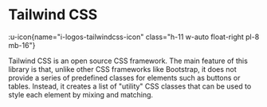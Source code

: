 # Tailwind CSS

:u-icon{name="i-logos-tailwindcss-icon" class="h-11 w-auto float-right pl-8 mb-16"}

Tailwind CSS is an open source CSS framework. The main feature of this library is that, unlike other CSS frameworks like Bootstrap, it does not provide a series of predefined classes for elements such as buttons or tables. Instead, it creates a list of "utility" CSS classes that can be used to style each element by mixing and matching.
